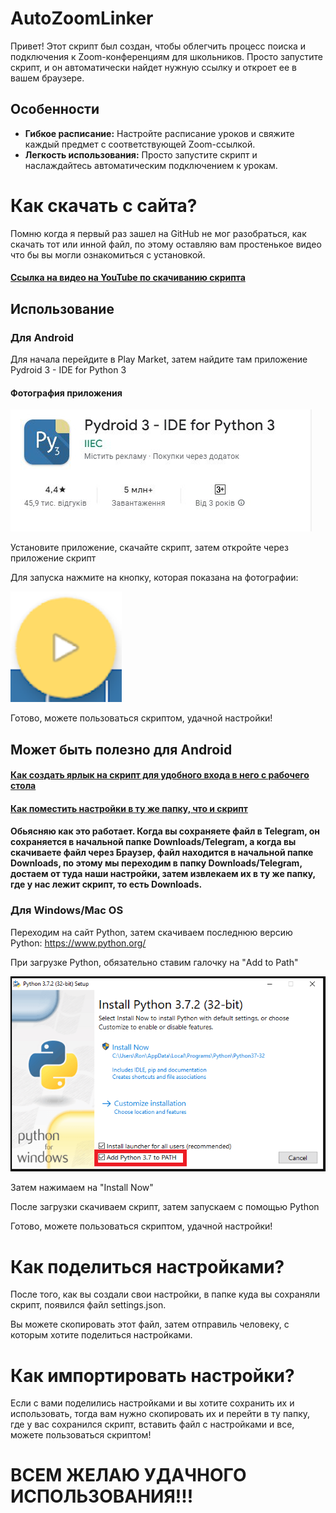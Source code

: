 # AutoZoomLinker

Привет! Этот скрипт был создан, чтобы облегчить процесс поиска и подключения к Zoom-конференциям для школьников. Просто запустите скрипт, и он автоматически найдет нужную ссылку и откроет ее в вашем браузере.

## Особенности

- **Гибкое расписание:** Настройте расписание уроков и свяжите каждый предмет с соответствующей Zoom-ссылкой.
- **Легкость использования:** Просто запустите скрипт и наслаждайтесь автоматическим подключением к урокам.

# Как скачать с сайта?

Помню когда я первый раз зашел на GitHub не мог разобраться, как скачать тот или инной файл, по этому оставляю вам простенькое видео что бы вы могли ознакомиться с установкой.

#### [Ссылка на видео на YouTube по скачиванию скрипта](https://youtube.com/shorts/TW4f2Tp4Lc0?feature=share)

## Использование

### Для Android

Для начала перейдите в Play Market, затем найдите там приложение Pydroid 3 - IDE for Python 3

#### Фотография приложения

![Pydroid 3 - IDE for Python 3](photo/pydroid.jpg)

Установите приложение, скачайте скрипт, затем откройте через приложение скрипт

Для запуска нажмите на кнопку, которая показана на фотографии:

![Запуск скрипта для Android](photo/runandrioid.png)

Готово, можете пользоваться скриптом, удачной настройки!

## Может быть полезно для Android

#### [Как создать ярлык на скрипт для удобного входа в него с рабочего стола](https://youtube.com/shorts/lod0MMO5TFk?feature=share)

#### [Как поместить настройки в ту же папку, что и скрипт](https://youtube.com/shorts/lod0MMO5TFk?feature=share)

#### Обьясняю как это работает. Когда вы сохраняете файл в Telegram, он сохраняется в начальной папке Downloads/Telegram, а когда вы скачиваете файл через Браузер, файл находится в начальной папке Downloads, по этому мы переходим в папку Downloads/Telegram, достаем от туда наши настройки, затем извлекаем их в ту же папку, где у нас лежит скрипт, то есть Downloads.

### Для Windows/Mac OS

Переходим на сайт Python, затем скачиваем последнюю версию Python: https://www.python.org/

При загрузке Python, обязательно ставим галочку на "Add to Path"

![Add to Path](photo/add_to_path.png)

Затем нажимаем на "Install Now"

После загрузки скачиваем скрипт, затем запускаем с помощью Python

Готово, можете пользоваться скриптом, удачной настройки!

# Как поделиться настройками?

После того, как вы создали свои настройки, в папке куда вы сохраняли скрипт, появился файл settings.json.

Вы можете скопировать этот файл, затем отправиль человеку, с которым хотите поделиться настройками.

# Как импортировать настройки?

Если с вами поделились настройками и вы хотите сохранить их и использовать, тогда вам нужно скопировать их и перейти в ту папку, где у вас сохранился скрипт, вставить файл с настройками и все, можете пользоваться скриптом!

# ВСЕМ ЖЕЛАЮ УДАЧНОГО ИСПОЛЬЗОВАНИЯ!!!

